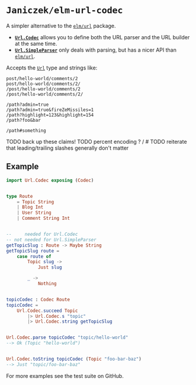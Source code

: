 # `Janiczek/elm-url-codec`

A simpler alternative to the [`elm/url`](https://package.elm-lang.org/packages/elm/url/latest/)
package.

* **[`Url.Codec`](Url-Codec)** allows you to define both the URL parser
  and the URL builder at the same time.
* **[`Url.SimpleParser`](Url-SimpleParser)** only deals with parsing, but
  has a nicer API than [`elm/url`](https://package.elm-lang.org/packages/elm/url/latest/).

Accepts the [`Url`](https://package.elm-lang.org/packages/elm/url/latest/Url#Url) type and strings like:

```
post/hello-world/comments/2
post/hello-world/comments/2/
/post/hello-world/comments/2
/post/hello-world/comments/2/

/path?admin=true
/path?admin=true&fireZeMissiles=1
/path?highlight=123&highlight=154
/path?foo&bar

/path#something
```

TODO back up these claims!
TODO percent encoding ? / #
TODO reiterate that leading/trailing slashes generally don't matter

## Example

```elm
import Url.Codec exposing (Codec)


type Route
    = Topic String
    | Blog Int
    | User String
    | Comment String Int


--     needed for Url.Codec
-- not needed for Url.SimpleParser
getTopicSlug : Route -> Maybe String
getTopicSlug route =
    case route of
        Topic slug ->
            Just slug

        _ ->
            Nothing


topicCodec : Codec Route
topicCodec =
    Url.Codec.succeed Topic
        |> Url.Codec.s "topic"
        |> Url.Codec.string getTopicSlug


Url.Codec.parse topicCodec "topic/hello-world"
--> Ok (Topic "hello-world")


Url.Codec.toString topicCodec (Topic "foo-bar-baz")
--> Just "topic/foo-bar-baz"
```

For more examples see the test suite on GitHub.
